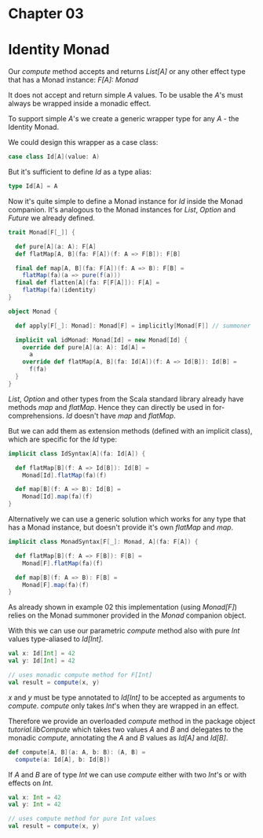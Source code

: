 # Chapter 03

# Identity Monad

Our _compute_ method accepts and returns _List[A]_ or
any other effect type that has a Monad instance:
_F[A]: Monad_

It does not accept and return simple _A_ values. To be
usable the _A_'s must always be wrapped inside a monadic
effect.

To support simple _A_'s we create a generic wrapper
type for any _A_ - the Identity Monad.

We could design this wrapper as a case class:

```scala
case class Id[A](value: A)
```

But it's sufficient to define _Id_ as a type alias:

```scala mdoc
type Id[A] = A
```

Now it's quite simple to define a Monad instance for _Id_
inside the Monad companion. It's analogous to the Monad
instances for _List_, _Option_ and _Future_ we already
defined.

```scala mdoc:invisible
trait Monad[F[_]] {

  def pure[A](a: A): F[A]
  def flatMap[A, B](fa: F[A])(f: A => F[B]): F[B]

  final def map[A, B](fa: F[A])(f: A => B): F[B] =
    flatMap(fa)(a => pure(f(a)))
  final def flatten[A](fa: F[F[A]]): F[A] =
    flatMap(fa)(identity)
}
```

```scala mdoc
object Monad {

  def apply[F[_]: Monad]: Monad[F] = implicitly[Monad[F]] // summoner

  implicit val idMonad: Monad[Id] = new Monad[Id] {
    override def pure[A](a: A): Id[A] =
      a
    override def flatMap[A, B](fa: Id[A])(f: A => Id[B]): Id[B] =
      f(fa)
  }
}
```

_List_, _Option_ and other types from the Scala standard
library already have methods _map_ and _flatMap_. Hence
they can directly be used in for-comprehensions. _Id_
doesn't have _map_ and _flatMap_.

But we can add them as extension methods (defined with
an implicit class), which are specific for the _Id_ type:

```scala mdoc
implicit class IdSyntax[A](fa: Id[A]) {

  def flatMap[B](f: A => Id[B]): Id[B] =
    Monad[Id].flatMap(fa)(f)

  def map[B](f: A => B): Id[B] =
    Monad[Id].map(fa)(f)
}
```

Alternatively we can use a generic solution which works for
any type that has a Monad instance, but doesn't provide
it's own _flatMap_ and _map_.

```scala mdoc
implicit class MonadSyntax[F[_]: Monad, A](fa: F[A]) {

  def flatMap[B](f: A => F[B]): F[B] =
    Monad[F].flatMap(fa)(f)

  def map[B](f: A => B): F[B] =
    Monad[F].map(fa)(f)
}
```

As already shown in example 02 this implementation (using _Monad[F]_)
relies on the Monad summoner provided in the _Monad_ companion object.

With this we can use our parametric _compute_ method also
with pure _Int_ values type-aliased to _Id[Int]_.

```scala
val x: Id[Int] = 42
val y: Id[Int] = 42

// uses monadic compute method for F[Int]
val result = compute(x, y)
```

_x_ and _y_ must be type annotated to _Id[Int]_ to be accepted as arguments to _compute_. _compute_ only
takes _Int_'s when they are wrapped in an effect.

Therefore we provide an overloaded _compute_ method in
the package object _tutorial.libCompute_ which takes two
values _A_ and _B_ and delegates to the monadic _compute_,
annotating the _A_ and _B_ values as _Id[A]_ and _Id[B]_.

```scala
def compute[A, B](a: A, b: B): (A, B) =
  compute(a: Id[A], b: Id[B])
```

If _A_ and _B_ are of type _Int_ we can use _compute_ either
with two _Int_'s or with effects on _Int_.

```scala
val x: Int = 42
val y: Int = 42

// uses compute method for pure Int values
val result = compute(x, y)
```
